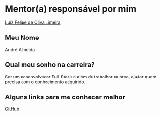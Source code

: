 # Mentor(a) responsável por mim

[Luiz Felipe de Oliva Limeira](luiz_felipe_limeira.md)

## Meu Nome

André Almeida

## Qual meu sonho na carreira?

Ser um desenvolvedor Full-Stack e além de trabalhar na área, ajudar quem precisa com o conhecimento adquirido.

## Alguns links para me conhecer melhor

[GitHub](https://github.com/alfalmeida)
